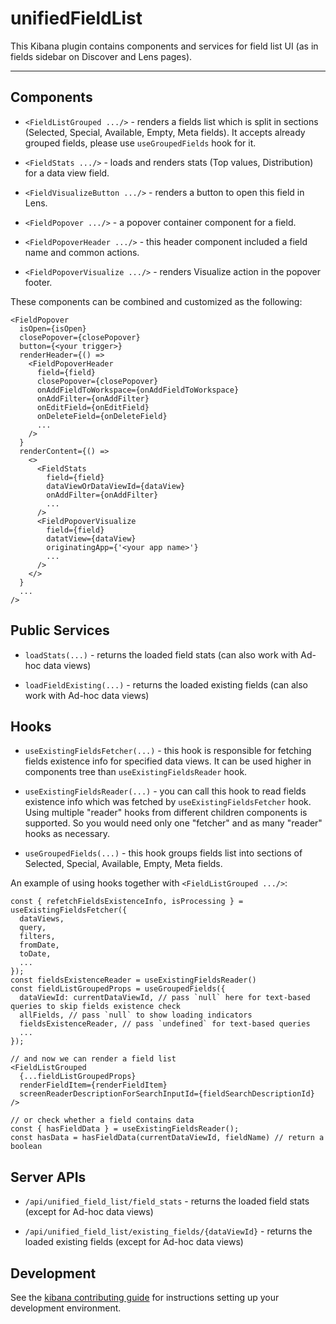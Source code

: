 # unifiedFieldList

This Kibana plugin contains components and services for field list UI (as in fields sidebar on Discover and Lens pages).

---

## Components

* `<FieldListGrouped .../>` - renders a fields list which is split in sections (Selected, Special, Available, Empty, Meta fields). It accepts already grouped fields, please use `useGroupedFields` hook for it. 
 
* `<FieldStats .../>` - loads and renders stats (Top values, Distribution) for a data view field.

* `<FieldVisualizeButton .../>` - renders a button to open this field in Lens.

* `<FieldPopover .../>` - a popover container component for a field.

* `<FieldPopoverHeader .../>` - this header component included a field name and common actions.

* `<FieldPopoverVisualize .../>` - renders Visualize action in the popover footer.

These components can be combined and customized as the following:
```
<FieldPopover 
  isOpen={isOpen}
  closePopover={closePopover}
  button={<your trigger>}
  renderHeader={() => 
    <FieldPopoverHeader 
      field={field}
      closePopover={closePopover}
      onAddFieldToWorkspace={onAddFieldToWorkspace}
      onAddFilter={onAddFilter}
      onEditField={onEditField}
      onDeleteField={onDeleteField}
      ...
    />
  }
  renderContent={() => 
    <>
      <FieldStats 
        field={field}
        dataViewOrDataViewId={dataView}
        onAddFilter={onAddFilter}
        ...
      />
      <FieldPopoverVisualize
        field={field}
        datatView={dataView}
        originatingApp={'<your app name>'}
        ...
      />
    </>
  }
  ...
/>
```

## Public Services

* `loadStats(...)` - returns the loaded field stats (can also work with Ad-hoc data views)

* `loadFieldExisting(...)` - returns the loaded existing fields (can also work with Ad-hoc data views)

## Hooks

* `useExistingFieldsFetcher(...)` - this hook is responsible for fetching fields existence info for specified data views. It can be used higher in components tree than `useExistingFieldsReader` hook.

* `useExistingFieldsReader(...)` - you can call this hook to read fields existence info which was fetched by `useExistingFieldsFetcher` hook. Using multiple "reader" hooks from different children components is supported. So you would need only one "fetcher" and as many "reader" hooks as necessary.

* `useGroupedFields(...)` - this hook groups fields list into sections of Selected, Special, Available, Empty, Meta fields.

An example of using hooks together with `<FieldListGrouped .../>`:

```
const { refetchFieldsExistenceInfo, isProcessing } = useExistingFieldsFetcher({
  dataViews,
  query,
  filters,
  fromDate,
  toDate,
  ...
});
const fieldsExistenceReader = useExistingFieldsReader()
const fieldListGroupedProps = useGroupedFields({
  dataViewId: currentDataViewId, // pass `null` here for text-based queries to skip fields existence check
  allFields, // pass `null` to show loading indicators
  fieldsExistenceReader, // pass `undefined` for text-based queries 
  ...
});

// and now we can render a field list
<FieldListGrouped
  {...fieldListGroupedProps}
  renderFieldItem={renderFieldItem}
  screenReaderDescriptionForSearchInputId={fieldSearchDescriptionId}
/>

// or check whether a field contains data
const { hasFieldData } = useExistingFieldsReader();
const hasData = hasFieldData(currentDataViewId, fieldName) // return a boolean
```

## Server APIs

* `/api/unified_field_list/field_stats` - returns the loaded field stats (except for Ad-hoc data views)

* `/api/unified_field_list/existing_fields/{dataViewId}` - returns the loaded existing fields (except for Ad-hoc data views)

## Development

See the [kibana contributing guide](https://github.com/elastic/kibana/blob/main/CONTRIBUTING.md) for instructions setting up your development environment.
